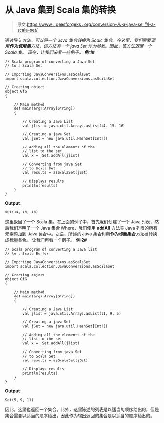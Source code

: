 # 从 Java 集到 Scala 集的转换

> 原文:[https://www . geesforgeks . org/conversion-从-a-java-set 到-a-scala-set/](https://www.geeksforgeeks.org/conversion-from-a-java-set-to-a-scala-set/)

通过导入*方法，可以将一个 Java 集合转换为 Scala 集合。在这里，我们需要调用**作为调用集**方法，该方法有一个 java Set 作为参数。因此，该方法返回一个 Scala 集。
现在，让我们来看一些例子。
**例:1#***

```
// Scala program of converting a Java Set
// to a Scala Set

// Importing JavaConversions.asScalaSet
import scala.collection.JavaConversions.asScalaSet

// Creating object
object GfG
{ 

    // Main method
    def main(args:Array[String])
    {

        // Creating a Java List
        val jlist = java.util.Arrays.asList(14, 15, 16)

        // Creating a java Set
        val jSet = new java.util.HashSet[Int]()

        // Adding all the elements of the
        // list to the set
        val x = jSet.addAll(jlist)

        // Converting from java Set
        // to Scala Set
        val results = asScalaSet(jSet)

        // Displays results
        println(results)
    }
}
```

**Output:**

```
Set(14, 15, 16)

```

这里返回了一个 Scala 集。在上面的例子中，首先我们创建了一个 Java 列表，然后我们声明了一个 Java 集合 Where，我们使用 **addAll** 方法将 Java 列表的所有元素添加到 Java 集合中。之后，所述的 Java 集合利用**作为标量集合**方法被转换成标量集合。
让我们再看一个例子。
**例:2#**

```
// Scala program of converting a Java list
// to a Scala Buffer

// Importing JavaConversions.asScalaSet
import scala.collection.JavaConversions.asScalaSet

// Creating object
object GfG
{ 

    // Main method
    def main(args:Array[String])
    {

        // Creating a Java List
        val jlist = java.util.Arrays.asList(11, 9, 5)

        // Creating a java Set
        val jSet = new java.util.HashSet[Int]()

        // Adding all the elements of the
        // list to the set
        val x = jSet.addAll(jlist)

        // Converting from java Set
        // to Scala Set
        val results = asScalaSet(jSet)

        // Displays results
        println(results)
    }
}
```

**Output:**

```
Set(5, 9, 11)

```

因此，这里也返回一个集合。此外，这里陈述的列表是以适当的顺序给出的，但是集合需要以适当的顺序给出，因此作为输出返回的集合是以适当的顺序给出的。